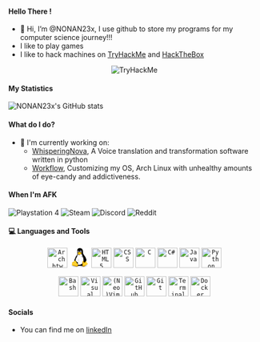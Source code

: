 #### Hello There !
- 👋 Hi, I’m @NONAN23x, I use github to store my programs for my computer science journey!!!
- I like to play games 
- I like to hack machines on [TryHackMe](https://tryhackme.com/) and [HackTheBox](https://app.hackthebox.com/)
<p align="center">
<img src="https://tryhackme-badges.s3.amazonaws.com/NONAN23x.png" alt="TryHackMe">
</p>


#### My Statistics
![NONAN23x's GitHub stats](https://github-readme-stats.vercel.app/api?username=NONAN23x&show_icons=true&theme=tokyonight&show=reviews,prs_merged)


#### What do I do?
- 🔭 I'm currently working on:
    - [WhisperingNova](https://github.com/NONAN23x/WhisperingNova), A Voice translation and transformation software written in python
    - [Workflow](https://github.com/NONAN23x/dotfiles), Customizing my OS, Arch Linux with unhealthy amounts of eye-candy and addictiveness.

#### When I'm AFK
![Playstation 4](https://img.shields.io/badge/Playstation%204-003791?style=for-the-badge&logo=playstation-4&logoColor=white)
![Steam](https://img.shields.io/badge/steam-%23000000.svg?style=for-the-badge&logo=steam&logoColor=white)
![Discord](https://img.shields.io/badge/Discord-%235865F2.svg?style=for-the-badge&logo=discord&logoColor=white)
![Reddit](https://img.shields.io/badge/Reddit-FF4500?style=for-the-badge&logo=reddit&logoColor=white)




#### ‍💻 Languages and Tools

<p align="center">
  <code><img title="Arch btw" height="40" width="40" src="../main/assets/icons/arch.svg"></code>
  <code><img title="Linux" height="40" width="40" src="https://raw.githubusercontent.com/devicons/devicon/master/icons/linux/linux-original.svg"></code>
  <code><img title="HTML5" height="40" width="40" src="../main/assets/icons/html5.svg"></code>
  <code><img title="CSS" height="40" width="40" src="../main/assets/icons/css.svg"></code>
  <code><img title="C" height="40" width="40" src="../main/assets/icons/c.svg"></code>
  <code><img title="C#" height="40" width="40" src="../main/assets/icons/cSharp.svg"></code>
  <code><img title="Java" height="40" width="40" src="../main/assets/icons/java.png"></code>
  <code><img title="Python" height="40" width="40" src="../main/assets/icons/python-original.svg"></code>
</p>

<p align="center">
  <code><img title="Bash" height="40" width="40" src="../main/assets/icons/bash.png"></code>
  <code><img title="Visual Studio Code" height="40" width="40" src="../main/assets/icons/vscode.png"></code>
  <code><img title="(Neo)Vim" height="40" width="40" src="../main/assets/icons/vim.png"></code>
  <code><img title="GitHub" height="40" width="40" src="../main/assets/icons/github.svg"></code>
  <code><img title="Git" height="40" width="40" src="../main/assets/icons/git-original.svg"></code>
  <code><img title="Terminal" height="40" width="40" src="../main/assets/icons/terminal.png"></code>
  <code><img title="Docker" height="40" width="40" src="../main/assets/icons/docker.png"></code>
</p>


#### Socials
- You can find me on [linkedIn](https://linkedin.com/in/nonan23x)


